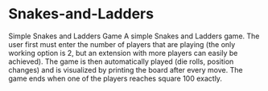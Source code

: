 # Snakes-and-Ladders
Simple Snakes and Ladders Game
A simple Snakes and Ladders game. The user first must enter the number of players that are playing (the only working option is 2, but an extension with more players
can easily be achieved). The game is then automatically played (die rolls, position changes) and is visualized by printing the board after every move. The game ends
when one of the players reaches square 100 exactly.
